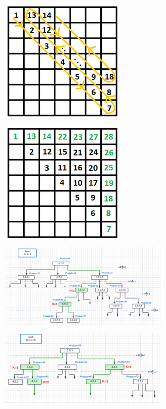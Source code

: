 ![image](./grid1.png)
####
![image](./grid2.png)
####
![image](./parr1.PNG)
###
![image](./parr2.PNG)


